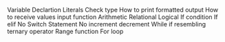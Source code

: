 Variable Declartion
Literals
Check type
How to print formatted output
How to receive values input function
Arithmetic
Relational
Logical
If condition
If elif
No Switch Statement
No increment decrement
While
if resembling ternary operator
Range function
For loop
